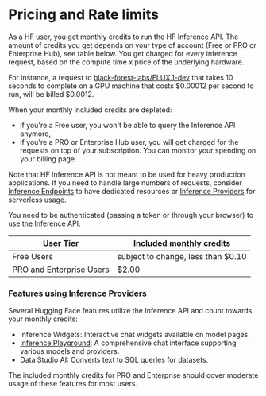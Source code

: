 # Pricing and Rate limits

As a HF user, you get monthly credits to run the HF Inference API. The amount of credits you get depends on your type of account (Free or PRO or Enterprise Hub), see table below.
You get charged for every inference request, based on the compute time x price of the underlying hardware.

For instance, a request to [black-forest-labs/FLUX.1-dev](https://huggingface.co/black-forest-labs/FLUX.1-dev) that takes 10 seconds to complete on a GPU machine that costs $0.00012 per second to run, will be billed $0.0012.

When your monthly included credits are depleted:
- if you're a Free user, you won't be able to query the Inference API anymore,
- if you're a PRO or Enterprise Hub user, you will get charged for the requests on top of your subscription. You can monitor your spending on your billing page.

Note that HF Inference API is not meant to be used for heavy production applications. If you need to handle large numbers of requests, consider [Inference Endpoints](https://huggingface.co/docs/inference-endpoints) to have dedicated resources or [Inference Providers](https://huggingface.co/blog/inference-providers) for serverless usage.

You need to be authenticated (passing a token or through your browser) to use the Inference API.


| User Tier                 | Included monthly credits           |
|---------------------------|------------------------------------|
| Free Users                | subject to change, less than $0.10 |
| PRO and Enterprise Users  | $2.00                              |

### Features using Inference Providers

Several Hugging Face features utilize the Inference API and count towards your monthly credits:

- Inference Widgets: Interactive chat widgets available on model pages.
- [Inference Playground](https://huggingface.co/playground): A comprehensive chat interface supporting various models and providers.
- Data Studio AI: Converts text to SQL queries for datasets.

The included monthly credits for PRO and Enterprise should cover moderate usage of these features for most users.
